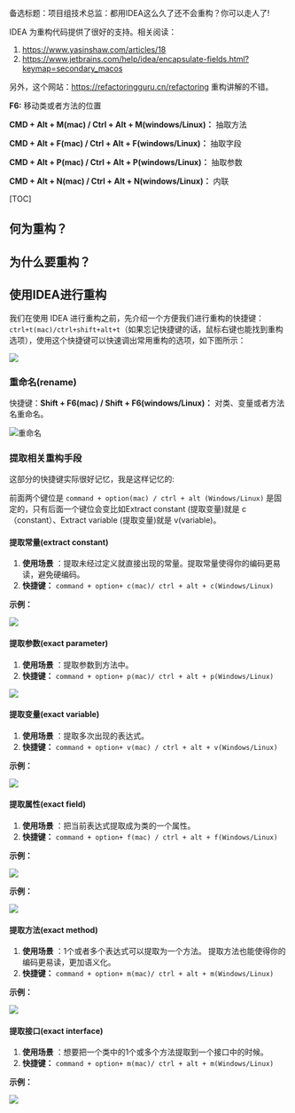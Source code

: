 备选标题：项目组技术总监：都用IDEA这么久了还不会重构？你可以走人了!

IDEA 为重构代码提供了很好的支持。相关阅读：

1. https://www.yasinshaw.com/articles/18
2. https://www.jetbrains.com/help/idea/encapsulate-fields.html?keymap=secondary_macos

另外，这个网站：https://refactoringguru.cn/refactoring 重构讲解的不错。

**F6:** 移动类或者方法的位置

**CMD + Alt + M(mac) / Ctrl + Alt + M(windows/Linux)：** 抽取方法

**CMD + Alt + F(mac) / Ctrl + Alt + F(windows/Linux)：** 抽取字段

**CMD + Alt + P(mac) / Ctrl + Alt + P(windows/Linux)：** 抽取参数

**CMD + Alt + N(mac) / Ctrl + Alt + N(windows/Linux)：** 内联

[TOC]

## 何为重构？


## 为什么要重构？

## 使用IDEA进行重构

我们在使用 IDEA 进行重构之前，先介绍一个方便我们进行重构的快捷键：`ctrl+t(mac)/ctrl+shift+alt+t`（如果忘记快捷键的话，鼠标右键也能找到重构选项），使用这个快捷键可以快速调出常用重构的选项，如下图所示：

![](./pictures/refractor-help.png)

### 重命名(rename)

快捷键：**Shift + F6(mac) / Shift + F6(windows/Linux)：** 对类、变量或者方法名重命名。

![重命名](./pictures/rename.gif)

### 提取相关重构手段

这部分的快捷键实际很好记忆，我是这样记忆的:

前面两个键位是  `command + option(mac) / ctrl + alt (Windows/Linux)` 是固定的，只有后面一个键位会变比如Extract constant (提取变量)就是 c（constant）、Extract variable (提取变量)就是 v(variable)。

#### 提取常量(extract constant)

1. **使用场景** ：提取未经过定义就直接出现的常量。提取常量使得你的编码更易读，避免硬编码。
2. **快捷键：**  `command + option+ c(mac)/ ctrl + alt + c(Windows/Linux)`

**示例：**

![](./pictures/exact/extract-constant.gif)

#### 提取参数(exact parameter﻿)

1. **使用场景** ：提取参数到方法中。
2. **快捷键：**  `command + option+ p(mac)/ ctrl + alt + p(Windows/Linux)`

![](./pictures/exact/exact-parameter.gif)

#### 提取变量(exact variable)

1. **使用场景** ：提取多次出现的表达式。
2. **快捷键：** `command + option+ v(mac) / ctrl + alt + v(Windows/Linux) `

**示例：**

![](./pictures/exact/exact-variable.gif)

#### 提取属性(exact field)

1. **使用场景** ：把当前表达式提取成为类的一个属性。
2. **快捷键：** `command + option+ f(mac) / ctrl + alt + f(Windows/Linux) `

**示例：**

![](./pictures/exact/exact-field.gif)


**示例：**

![](./pictures/exact/exact-variable.gif)

#### 提取方法(exact method)

1. **使用场景** ：1个或者多个表达式可以提取为一个方法。 提取方法也能使得你的编码更易读，更加语义化。
2. **快捷键：**  `command + option+ m(mac)/ ctrl + alt + m(Windows/Linux)`

**示例：**

![](./pictures/exact/exact-method.gif)

#### 提取接口(exact interface)

1. **使用场景** ：想要把一个类中的1个或多个方法提取到一个接口中的时候。
2. **快捷键：**  `command + option+ m(mac)/ ctrl + alt + m(Windows/Linux)`

**示例：**

![](./pictures/exact/exact-interface.gif)

